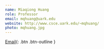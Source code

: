 ```yaml
---
name: Miaqiong Huang
role: Professor
email: mqhuang@uark.edu
website: http://www.csce.uark.edu/~mqhuang/
photo: mqhuang.jpg
---
```


[Email](mailto:mqhuang@uark.edu){: .btn .btn-outline }
